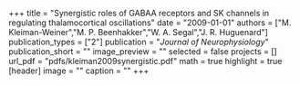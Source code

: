 +++
title = "Synergistic roles of GABAA receptors and SK channels in regulating thalamocortical oscillations"
date = "2009-01-01"
authors = ["M. Kleiman-Weiner","M. P. Beenhakker","W. A. Segal","J. R. Huguenard"]
publication_types = ["2"]
publication = "_Journal of Neurophysiology_"
publication_short = ""
image_preview = ""
selected = false
projects = []
url_pdf = "pdfs/kleiman2009synergistic.pdf"
math = true
highlight = true
[header]
image = ""
caption = ""
+++

